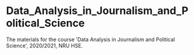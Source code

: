 # Data_Analysis_in_Journalism_and_Political_Science
The materials for the course 'Data Analysis in Journalism and Political Science', 2020/2021, NRU HSE.
